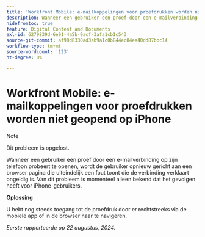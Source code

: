 ```yaml
---
title: 'Workfront Mobile: e-mailkoppelingen voor proefdrukken worden niet geopend op iPhone'
description: Wanneer een gebruiker een proef door een e-mailverbinding op zijn telefoon probeert te openen, wordt de gebruiker opnieuw gericht aan een browser pagina die uiteindelijk een fout toont die de verbinding verklaart ongeldig is.
hidefromtoc: true
feature: Digital Content and Documents
exl-id: 6279839d-6e91-4a5b-9acf-3afa1cb1c543
source-git-commit: af98d8330ad3ab9a1c0b844ec84ea40dd87bbc14
workflow-type: tm+mt
source-wordcount: '123'
ht-degree: 0%

---
```


# Workfront Mobile: e-mailkoppelingen voor proefdrukken worden niet geopend op iPhone

>[!NOTE]
>
>Dit probleem is opgelost.

Wanneer een gebruiker een proef door een e-mailverbinding op zijn telefoon probeert te openen, wordt de gebruiker opnieuw gericht aan een browser pagina die uiteindelijk een fout toont die de verbinding verklaart ongeldig is. Van dit probleem is momenteel alleen bekend dat het gevolgen heeft voor iPhone-gebruikers.

**Oplossing**

U hebt nog steeds toegang tot de proefdruk door er rechtstreeks via de mobiele app of in de browser naar te navigeren.

_Eerste rapporteerde op 22 augustus, 2024._
